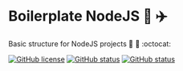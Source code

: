 # Boilerplate NodeJS :rainbow: :airplane:
Basic structure for NodeJS projects :open_file_folder: :paperclip: :octocat: 

[![GitHub license](https://img.shields.io/github/license/mpsdantas/boilerplate-node.svg?style=for-the-badge)](https://github.com/mpsdantas/boilerplate-node/blob/master/LICENSE) [![GitHub status](https://img.shields.io/badge/build-passing-green.svg?style=for-the-badge)](https://github.com/mpsdantas/boilerplate-node/) [![GitHub status](https://img.shields.io/badge/npm-v5.6.0-blue.svg?style=for-the-badge)](https://www.npmjs.com/)




